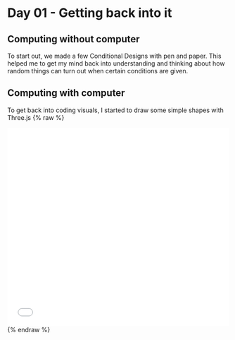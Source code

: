 # Day 01 - Getting back into it

## Computing without computer
To start out, we made a few Conditional Designs with pen and paper. This helped me to get my mind back into understanding and thinking about how random things can turn out when certain conditions are given.

## Computing with computer
To get back into coding visuals, I started to draw some simple shapes with Three.js
{% raw %}
<iframe src="content/day01/shapes/index.html" width="100%" height="450" frameborder="no"></iframe> {% endraw %}